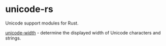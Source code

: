 # unicode-rs

Unicode support modules for Rust.

[unicode-width](http://unicode-rs.github.io/unicode-width/unicode-width) - determine the displayed width of Unicode characters and strings.
